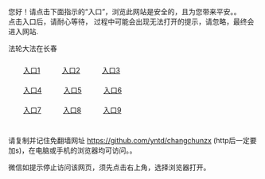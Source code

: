 您好！请点击下面指示的“入口”，浏览此网站是安全的，且为您带来平安。。 <br/>
点击入口后，请耐心等待， 过程中可能会出现无法打开的提示，请忽略，最终会进入网站. </br>

法轮大法在长春<br/>
<div style="padding:10px"><a style="margin:20px" target="_blank" href="https://dltb8ulbuw6fx.cloudfront.net/2Qpsp?nemeudjx" id="ccLink1" rel="nofollow">入口1</a> <a target="_blank" style="margin:20px" href="https://d1v6x5v72y4eke.cloudfront.net/2Qpsp?nabfcqv" id="ccLink2" rel="nofollow">入口2</a> <a style="margin:20px" target="_blank" href="https://d3nlgnxjwz79rg.cloudfront.net/2Qpsp?atxyz" id="ccLink3" rel="nofollow">入口3</a></div>

<div style="padding:10px" ><a style="margin:20px" target="_blank" href="https://dltb8ulbuw6fx.cloudfront.net/2Qpsp?nemeudjx" id="ccLink4" rel="nofollow">入口4</a> <a style="margin:20px" href="https://d1v6x5v72y4eke.cloudfront.net/2Qpsp?nabfcqv" target="_blank" id="ccLink5" rel="nofollow">入口5</a> <a style="margin:20px" href="https://d3nlgnxjwz79rg.cloudfront.net/2Qpsp?atxyz" target="_blank" id="ccLink6" rel="nofollow">入口6</a></div>

<div style="padding:10px"><a style="margin:20px" target="_blank" href="https://dltb8ulbuw6fx.cloudfront.net/2Qpsp?nemeudjx" id="ccLink7" rel="nofollow">入口7</a> <a style="margin:20px" href="https://d1v6x5v72y4eke.cloudfront.net/2Qpsp?nabfcqv" target="_blank" id="ccLink8" rel="nofollow">入口8</a> <a style="margin:20px" target="_blank" href="https://d3nlgnxjwz79rg.cloudfront.net/2Qpsp?atxyz" id="ccLink9" rel="nofollow">入口9</a></div>

<br/>



请复制并记住免翻墙网址 https://github.com/yntd/changchunzx (http后一定要加s)，在电脑或手机的浏览器均可访问。。<br/>

微信如提示停止访问该网页，须先点击右上角，选择浏览器打开。

